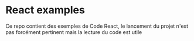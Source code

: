 # React examples

Ce repo contient des exemples de Code React, le lancement du projet n'est pas forcément pertinent mais la lecture du code est utile